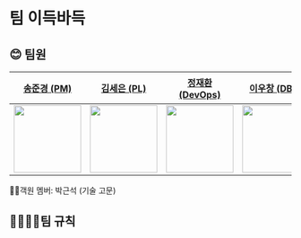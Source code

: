 # 팀 이득바득

## 😊 팀원

| [송준경 (PM)](https://github.com/chk-jk) | [김세은 (PL)](https://github.com/sseen2) | [정재환 (DevOps)](https://github.com/jaehwannnnnn) | [이우창 (DBA)](https://github.com/changi1122) | [한상희 (형상관리자)](https://github.com/sanghee00) |
|:--------:|:--------:|:------------:|:---------:| ----------- |
| <img width="120px" alt="" src="https://avatars.githubusercontent.com/u/105061501?v=4"/> | <img width="120px" alt="" src="https://avatars.githubusercontent.com/u/59137639?v=4"/>  | <img width="120px" alt="" src="https://avatars.githubusercontent.com/u/130552434?v=4"/> | <img width="120px" alt="" src="https://avatars.githubusercontent.com/u/35856754?v=4"/> | <img width="120px" alt="" src="https://avatars.githubusercontent.com/u/77792853?v=4"/> |

👨‍💻객원 멤버: 박근석 (기술 고문)



## 🫱🏻‍🫲🏻팀 규칙
